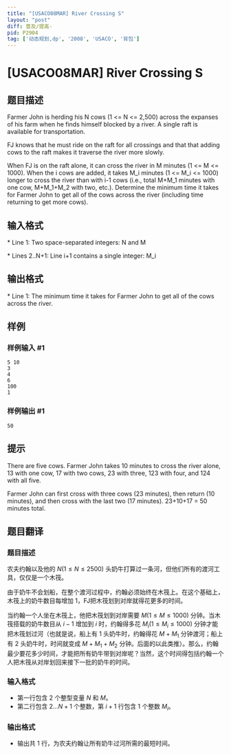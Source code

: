 ```yaml
---
title: "[USACO08MAR] River Crossing S"
layout: "post"
diff: 普及/提高-
pid: P2904
tag: ['动态规划,dp', '2008', 'USACO', '背包']
---
```

# [USACO08MAR] River Crossing S
## 题目描述

Farmer John is herding his N cows (1 <= N <= 2,500) across the expanses of his farm when he finds himself blocked by a river. A single raft is available for transportation.

FJ knows that he must ride on the raft for all crossings and that that adding cows to the raft makes it traverse the river more slowly.

When FJ is on the raft alone, it can cross the river in M minutes (1 <= M <= 1000).  When the i cows are added, it takes M\_i minutes (1 <= M\_i <= 1000) longer to cross the river than with i-1 cows (i.e., total M+M\_1 minutes with one cow, M+M\_1+M\_2 with two, etc.). Determine the minimum time it takes for Farmer John to get all of the cows across the river (including time returning to get more cows).
## 输入格式

\* Line 1: Two space-separated integers: N and M

\* Lines 2..N+1: Line i+1 contains a single integer: M\_i

## 输出格式

\* Line 1: The minimum time it takes for Farmer John to get all of the cows across the river.

## 样例

### 样例输入 #1
```
5 10 
3 
4 
6 
100 
1 

```
### 样例输出 #1
```
50 

```
## 提示

There are five cows. Farmer John takes 10 minutes to cross the river alone, 13 with one cow, 17 with two cows, 23 with three, 123 with four, and 124 with all five.


Farmer John can first cross with three cows (23 minutes), then return (10 minutes), and then cross with the last two (17 minutes). 23+10+17 = 50 minutes total.

## 题目翻译

### 题目描述
农夫约翰以及他的 $N(1 \le N \le 2500)$ 头奶牛打算过一条河，但他们所有的渡河工具，仅仅是一个木筏。 

由于奶牛不会划船，在整个渡河过程中，约翰必须始终在木筏上。在这个基础上，木筏上的奶牛数目每增加 $1$，FJ把木筏划到对岸就得花更多的时间。 

当约翰一个人坐在木筏上，他把木筏划到对岸需要 $M(1 \le M \le 1000)$ 分钟。当木筏搭载的奶牛数目从 $i-1$ 增加到 $i$ 时，约翰得多花 $M_i(1 \le M_i \le 1000)$ 分钟才能把木筏划过河（也就是说，船上有 $1$ 头奶牛时，约翰得花 $M+M_1$ 分钟渡河；船上有 $2$ 头奶牛时，时间就变成 $M+M_1+M_2$ 分钟。后面的以此类推）。那么，约翰最少要花多少时间，才能把所有奶牛带到对岸呢？当然，这个时间得包括约翰一个人把木筏从对岸划回来接下一批的奶牛的时间。

### 输入格式
* 第一行包含 $2$ 个整型变量 $N$ 和 $M$。
* 第二行包含 $2 ... N + 1$ 个整数，第 $i + 1$ 行包含 $1$ 个整数 $M_i$。

### 输出格式
* 输出共 $1$ 行，为农夫约翰让所有奶牛过河所需的最短时间。
